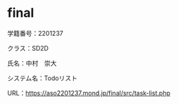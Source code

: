 # final

学籍番号：2201237

クラス：SD2D

氏名：中村　崇大

システム名：Todoリスト

URL：https://aso2201237.mond.jp/final/src/task-list.php